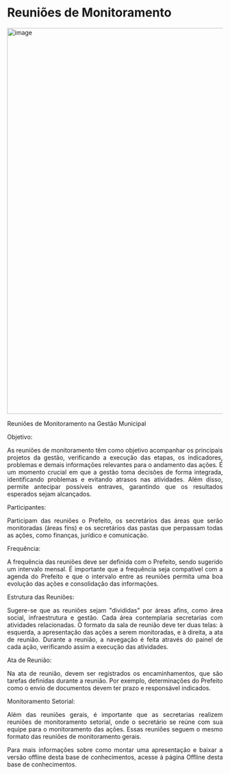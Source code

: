 # Reuniões de Monitoramento

<img width="1600" height="899" alt="image" src="https://github.com/user-attachments/assets/72368adc-f3d0-467a-b527-035d938d8b8b" />

Reuniões de Monitoramento na Gestão Municipal

Objetivo:  
<p style="text-align: justify;">As reuniões de monitoramento têm como objetivo acompanhar os principais projetos da gestão, verificando a execução das etapas, os indicadores, problemas e demais informações relevantes para o andamento das ações. É um momento crucial em que a gestão toma decisões de forma integrada, identificando problemas e evitando atrasos nas atividades. Além disso, permite antecipar possíveis entraves, garantindo que os resultados esperados sejam alcançados.</p>

Participantes:  
<p style="text-align: justify;">Participam das reuniões o Prefeito, os secretários das áreas que serão monitoradas (áreas fins) e os secretários das pastas que perpassam todas as ações, como finanças, jurídico e comunicação.</p>

Frequência:  
<p style="text-align: justify;">A frequência das reuniões deve ser definida com o Prefeito, sendo sugerido um intervalo mensal. É importante que a frequência seja compatível com a agenda do Prefeito e que o intervalo entre as reuniões permita uma boa evolução das ações e consolidação das informações.</p>

Estrutura das Reuniões:  
<p style="text-align: justify;">Sugere-se que as reuniões sejam "divididas" por áreas afins, como área social, infraestrutura e gestão. Cada área contemplaria secretarias com atividades relacionadas. O formato da sala de reunião deve ter duas telas: à esquerda, a apresentação das ações a serem monitoradas, e à direita, a ata de reunião. Durante a reunião, a navegação é feita através do painel de cada ação, verificando assim a execução das atividades.</p>

Ata de Reunião:  
<p style="text-align: justify;">Na ata de reunião, devem ser registrados os encaminhamentos, que são tarefas definidas durante a reunião. Por exemplo, determinações do Prefeito como o envio de documentos devem ter prazo e responsável indicados.</p>

Monitoramento Setorial:  
<p style="text-align: justify;">Além das reuniões gerais, é importante que as secretarias realizem reuniões de monitoramento setorial, onde o secretário se reúne com sua equipe para o monitoramento das ações. Essas reuniões seguem o mesmo formato das reuniões de monitoramento gerais.</p>

<p style="text-align: justify;">Para mais informações sobre como montar uma apresentação e baixar a versão offline desta base de conhecimentos, acesse à página Offline desta base de conhecimentos.</p>

